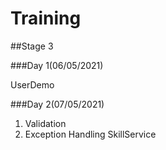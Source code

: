 # Training

##Stage 3

###Day 1(06/05/2021)

UserDemo

###Day 2(07/05/2021)

1) Validation
2) Exception Handling
SkillService


